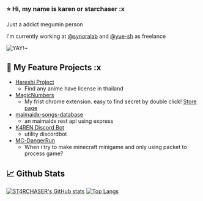 ### ⭐ Hi, my name is karen or starchaser :x

Just a addict megumin person

I'm currently working at [@synoralab](https://github.com/synoralab) and [@yue-sh](https://github.com/yue-sh) as freelance

<img src="https://i.imgur.com/VU3YT6w.webp" alt="YAY!~" />

## 🔦 My Feature Projects :x
- [Hareshi Project](https://hareshi.net)
  - Find any anime have license in thailand
- [MagicNumbers](https://github.com/ST4RCHASER/MagicNumbers)
  - My frist chrome extension. easy to find secret by double click! [Store page](https://chrome.google.com/webstore/detail/magicnumbers/eachmpbcaoeffcmbeokmafkgdaffedpi)
- [maimaidx-songs-database](https://github.com/ST4RCHASER/maimaidx-songs-database) 
  - an maimaidx rest api using express
- [K4REN Discord Bot](http://karen.starchaser.me/)
  - utility discordbot
- [MC-DangerRun](https://github.com/ST4RCHASER/DangerRun)
  - When i try to make minecraft minigame and only using packet to process game?

## 📈 Github Stats
[![ST4RCHASER's GitHub stats](https://github-readme-stats.vercel.app/api?username=ST4RCHASER&show_icons=true&title_color=b19cd9&icon_color=b19cd9&border_color=0D1117&text_color=b19cd9&bg_color=0D1117)](https://github.com/anuraghazra/github-readme-stats)
[![Top Langs](https://github-readme-stats.vercel.app/api/top-langs/?username=anuraghazra&layout=compact&title_color=b19cd9&icon_color=b19cd9&border_color=0D1117&text_color=b19cd9&bg_color=0D1117)](https://github.com/anuraghazra/github-readme-stats)
<!--
**ST4RCHASER/ST4RCHASER** is a ✨ _special_ ✨ repository because its `README.md` (this file) appears on your GitHub profile.

Here are some ideas to get you started:

- 🔭 I’m currently working on ...
- 🌱 I’m currently learning ...
- 👯 I’m looking to collaborate on ...
- 🤔 I’m looking for help with ...
- 💬 Ask me about ...
- 📫 How to reach me: ...
- 😄 Pronouns: ...
- ⚡ Fun fact: ...
-->
